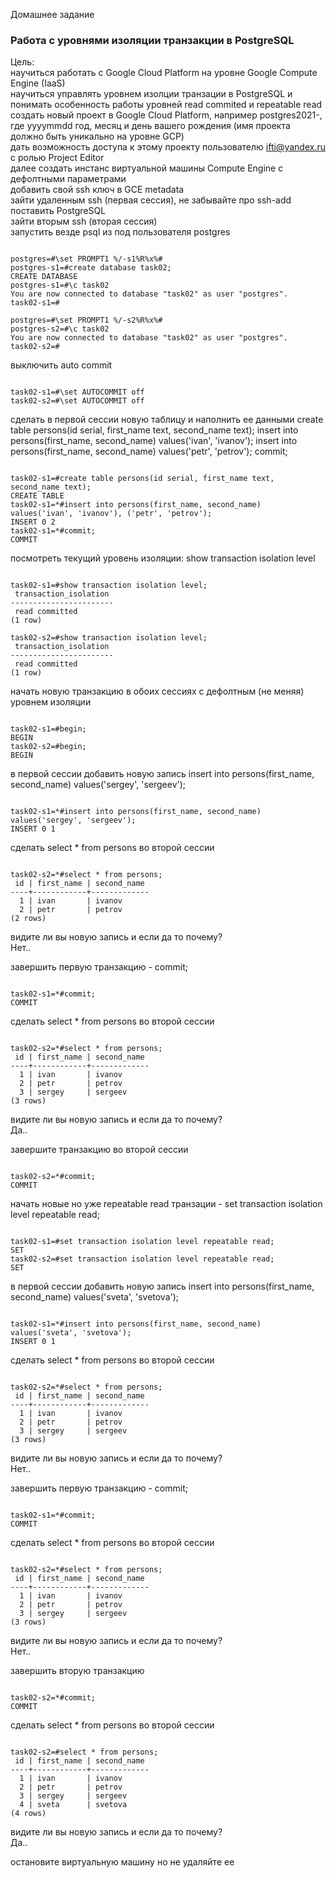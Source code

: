 Домашнее задание
### Работа с уровнями изоляции транзакции в PostgreSQL

Цель:  
научиться работать с Google Cloud Platform на уровне Google Compute Engine (IaaS)  
научиться управлять уровнем изолции транзации в PostgreSQL и понимать особенность работы уровней read commited и repeatable read  
создать новый проект в Google Cloud Platform, например postgres2021-, где yyyymmdd год, месяц и день вашего рождения (имя проекта должно быть уникально на уровне GCP)  
дать возможность доступа к этому проекту пользователю ifti@yandex.ru с ролью Project Editor  
далее создать инстанс виртуальной машины Compute Engine с дефолтными параметрами  
добавить свой ssh ключ в GCE metadata  
зайти удаленным ssh (первая сессия), не забывайте про ssh-add  
поставить PostgreSQL  
зайти вторым ssh (вторая сессия)  
запустить везде psql из под пользователя postgres
<pre><code>
postgres=#\set PROMPT1 %/-s1%R%x%#
postgres-s1=#create database task02;
CREATE DATABASE
postgres-s1=#\c task02 
You are now connected to database "task02" as user "postgres".
task02-s1=#

postgres=#\set PROMPT1 %/-s2%R%x%#
postgres-s2=#\c task02 
You are now connected to database "task02" as user "postgres".
task02-s2=#
</code></pre>
выключить auto commit
<pre><code>
task02-s1=#\set AUTOCOMMIT off
task02-s2=#\set AUTOCOMMIT off
</code></pre>
сделать в первой сессии новую таблицу и наполнить ее данными create table persons(id serial, first_name text, second_name text); insert into persons(first_name, second_name) values('ivan', 'ivanov'); insert into persons(first_name, second_name) values('petr', 'petrov'); commit;
<pre><code>
task02-s1=#create table persons(id serial, first_name text, second_name text);
CREATE TABLE
task02-s1=*#insert into persons(first_name, second_name) values('ivan', 'ivanov'), ('petr', 'petrov');
INSERT 0 2
task02-s1=*#commit;
COMMIT
</code></pre>
посмотреть текущий уровень изоляции: show transaction isolation level
<pre><code>
task02-s1=#show transaction isolation level;
 transaction_isolation
-----------------------
 read committed
(1 row)

task02-s2=#show transaction isolation level;
 transaction_isolation
-----------------------
 read committed
(1 row)
</code></pre>
начать новую транзакцию в обоих сессиях с дефолтным (не меняя) уровнем изоляции
<pre><code>
task02-s1=#begin;
BEGIN
task02-s2=#begin;
BEGIN
</code></pre>
в первой сессии добавить новую запись insert into persons(first_name, second_name) values('sergey', 'sergeev');
<pre><code>
task02-s1=*#insert into persons(first_name, second_name) values('sergey', 'sergeev');
INSERT 0 1
</code></pre>
сделать select * from persons во второй сессии
<pre><code>
task02-s2=*#select * from persons;
 id | first_name | second_name 
----+------------+-------------
  1 | ivan       | ivanov
  2 | petr       | petrov
(2 rows)
</code></pre>
видите ли вы новую запись и если да то почему?  
Нет..  

завершить первую транзакцию - commit;
<pre><code>
task02-s1=*#commit;
COMMIT
</code></pre>
сделать select * from persons во второй сессии
<pre><code>
task02-s2=*#select * from persons;
 id | first_name | second_name 
----+------------+-------------
  1 | ivan       | ivanov
  2 | petr       | petrov
  3 | sergey     | sergeev
(3 rows)
</code></pre>
видите ли вы новую запись и если да то почему?  
Да..  

завершите транзакцию во второй сессии
<pre><code>
task02-s2=*#commit;
COMMIT
</code></pre>
начать новые но уже repeatable read транзации - set transaction isolation level repeatable read;
<pre><code>
task02-s1=#set transaction isolation level repeatable read;
SET
task02-s2=#set transaction isolation level repeatable read;
SET
</code></pre>
в первой сессии добавить новую запись insert into persons(first_name, second_name) values('sveta', 'svetova');
<pre><code>
task02-s1=*#insert into persons(first_name, second_name) values('sveta', 'svetova');
INSERT 0 1
</code></pre>
сделать select * from persons во второй сессии
<pre><code>
task02-s2=*#select * from persons;
 id | first_name | second_name 
----+------------+-------------
  1 | ivan       | ivanov
  2 | petr       | petrov
  3 | sergey     | sergeev
(3 rows)
</code></pre>
видите ли вы новую запись и если да то почему?  
Нет..  

завершить первую транзакцию - commit;
<pre><code>
task02-s1=*#commit;
COMMIT
</code></pre>
сделать select * from persons во второй сессии
<pre><code>
task02-s2=*#select * from persons;
 id | first_name | second_name 
----+------------+-------------
  1 | ivan       | ivanov
  2 | petr       | petrov
  3 | sergey     | sergeev
(3 rows)
</code></pre>
видите ли вы новую запись и если да то почему?  
Нет..  

завершить вторую транзакцию
<pre><code>
task02-s2=*#commit;
COMMIT
</code></pre>
сделать select * from persons во второй сессии
<pre><code>
task02-s2=#select * from persons;
 id | first_name | second_name 
----+------------+-------------
  1 | ivan       | ivanov
  2 | petr       | petrov
  3 | sergey     | sergeev
  4 | sveta      | svetova
(4 rows)
</code></pre>
видите ли вы новую запись и если да то почему?  
Да..  

остановите виртуальную машину но не удаляйте ее  
